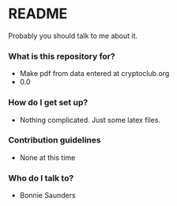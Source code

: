 # README #

Probably you should talk to me about it.

### What is this repository for? ###

* Make pdf from data entered at cryptoclub.org
* 0.0

### How do I get set up? ###

* Nothing complicated. Just some latex files.

### Contribution guidelines ###

* None at this time

### Who do I talk to? ###

* Bonnie Saunders